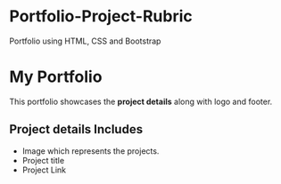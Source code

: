 # Portfolio-Project-Rubric
Portfolio using HTML, CSS and Bootstrap

# My Portfolio


This portfolio showcases the **project details** along with logo and footer.


## Project details Includes

- Image which represents the projects.
- Project title
- Project Link





